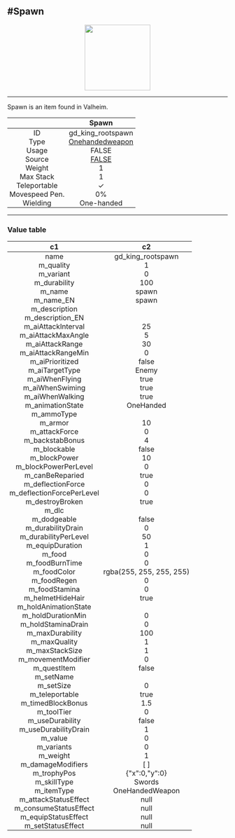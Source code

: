 <meta property="og:title" content="Spawn - MoreValheim" /><meta property="og:type" content="website" /><meta property="og:image" content="/assets/spawn.png" /><meta property="og:description" content="Spawn is an item found in Valheim." /><meta name="theme-color" content="#546D78"><meta name="twitter:card" content="summary_large_image">
#Spawn
-------------
<style>img {width:20px;}.tb {width:150px;display: block;margin-left: auto;margin-right: auto;}</style>

<style>.md-typeset table:not([class]) th:not([align]) {min-width:unset!important;}</style>
<style>td{padding:0em 0.3em!important;text-align:center!important;border-left:.05rem solid var(--md-default-fg-color--lightest)}</style>

<style>th{padding:0.1em 0.3em!important;text-align:center!important;font-weight:bold}</style>

<style>pre{text-align:right!important}</style>
<style>table tr td:first-child {border-left: 0;};</style>

<figure><img src="/assets/spawn.png" class="tb" /><figcaption><small></small></figcaption></figure>

-------------

Spawn is an item found in Valheim.

|        | Spawn              |
| ----------- | ------------------------------------ |
| ID |gd_king_rootspawn
| Type | [Onehandedweapon](../../types/onehandedweapon)
| Usage | FALSE<br>
| Source | [FALSE](../../item/false)
| Weight | 1 |
| Max Stack | 1 |
| Teleportable | ✓
| Movespeed Pen. | 0%
| Wielding | One-handed


-------------

### Value table
|c1|c2|
|----|----|
|name|gd_king_rootspawn|
|m_quality|1|
|m_variant|0|
|m_durability|100|
|m_name|spawn|
|m_name_EN|spawn|
|m_description||
|m_description_EN||
|m_aiAttackInterval|25|
|m_aiAttackMaxAngle|5|
|m_aiAttackRange|30|
|m_aiAttackRangeMin|0|
|m_aiPrioritized|false|
|m_aiTargetType|Enemy|
|m_aiWhenFlying|true|
|m_aiWhenSwiming|true|
|m_aiWhenWalking|true|
|m_animationState|OneHanded|
|m_ammoType||
|m_armor|10|
|m_attackForce|0|
|m_backstabBonus|4|
|m_blockable|false|
|m_blockPower|10|
|m_blockPowerPerLevel|0|
|m_canBeReparied|true|
|m_deflectionForce|0|
|m_deflectionForcePerLevel|0|
|m_destroyBroken|true|
|m_dlc||
|m_dodgeable|false|
|m_durabilityDrain|0|
|m_durabilityPerLevel|50|
|m_equipDuration|1|
|m_food|0|
|m_foodBurnTime|0|
|m_foodColor|rgba(255, 255, 255, 255)|
|m_foodRegen|0|
|m_foodStamina|0|
|m_helmetHideHair|true|
|m_holdAnimationState||
|m_holdDurationMin|0|
|m_holdStaminaDrain|0|
|m_maxDurability|100|
|m_maxQuality|1|
|m_maxStackSize|1|
|m_movementModifier|0|
|m_questItem|false|
|m_setName||
|m_setSize|0|
|m_teleportable|true|
|m_timedBlockBonus|1.5|
|m_toolTier|0|
|m_useDurability|false|
|m_useDurabilityDrain|1|
|m_value|0|
|m_variants|0|
|m_weight|1|
|m_damageModifiers|[  ]|
|m_trophyPos|{"x":0,"y":0}|
|m_skillType|Swords|
|m_itemType|OneHandedWeapon|
|m_attackStatusEffect|null|
|m_consumeStatusEffect|null|
|m_equipStatusEffect|null|
|m_setStatusEffect|null|

